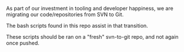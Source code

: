 As part of our investment in tooling and developer happiness, we are migrating our code/repositories from SVN to Git.

The bash scripts found in this repo assist in that transition.

These scripts should be ran on a "fresh" svn-to-git repo, and not again once pushed.